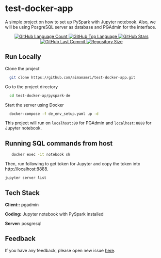 
# test-docker-app

A simple project on how to set up PySpark with Jupyter notebook. Also, we will be using PosgreSQL server as database and PGAdmin for the interface.

<p align="center">
  <a href="https://github.com/aimanamri/test-docker-app">
    <img alt="GitHub Language Count" src="https://img.shields.io/github/languages/count/aimanamri/test-docker-app">
  </a>

  <a href="https://github.com/aimanamri/test-docker-app">
    <img alt="GitHub Top Language" src="https://img.shields.io/github/languages/top/aimanamri/test-docker-app">
  </a>
  
  <a href="https://github.com/aimanamri/test-docker-app/stargazers">
    <img alt="GitHub Stars" src="https://img.shields.io/github/stars/aimanamri/test-docker-app?style=social">
  </a>

  <a href="https://github.com/aimanamri/test-docker-app/commits/main">
    <img alt="GitHub Last Commit" src="https://img.shields.io/github/last-commit/aimanamri/test-docker-app">
  </a>

  <a href="https://github.com/aimanamri/test-docker-app">
    <img alt="Repository Size" src="https://img.shields.io/github/repo-size/aimanamri/test-docker-app">
  </a>
</p>




## Run Locally

Clone the project

```bash
  git clone https://github.com/aimanamri/test-docker-app.git
```

Go to the project directory

```bash
  cd test-docker-ap/pyspark-de
```
Start the server using Docker

```bash
  docker-compose -f de_env_setup.yaml up -d
```
This project will run on `localhost:80` for PGAdmin and `localhost:8888` for Jupyter notebook.

## Running SQL commands from host
```bash
   docker exec -it notebook sh
```
Then, run following to get token for Jupyter and copy the token into http://localhost:8888.
```bash
jupyter server list
```

## Tech Stack

**Client::** pgadmin

**Coding:** Jupyter notebook with PySpark installed

**Server:** posgresql


## Feedback

If you have any feedback, please open new issue [here](https://github.com/aimanamri/test-docker-app/issues/new).

